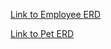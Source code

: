 [Link to Employee ERD](https://www.draw.io/?lightbox=1&highlight=0000ff&edit=_blank&layers=1&nav=1#R7Zxbc%2BI2GIZ%2FDZfdQT4QuAyEtJ0mbSbJTHevOgoWtqay5cpigfz6SraEMYLisviQiZJMxvok6%2FjotfTJMHBn8eZnBtPokQaIDJxhsBm4dwPHGd844r80bAuD500KQ8hwUJhAaXjB70gZh8q6wgHKKgk5pYTjtGpc0CRBC16xQcbouppsSUm11BSGyDC8LCAxrX%2FigEeqWf6wtP%2BCcBjpksFQxcRQJ1aGLIIBXe%2BZ3PnAnTFKeXEVb2aIyL7T%2FVLcd38idlcxhhJe54YV9BH669stf4%2F4P3P2%2B%2FviNf3JK3L5DslKNRjFKaFbhFSl%2BVb3RLbGMYGJCE2XNOEvKmYowosIk%2BABbulK1iTjcPG3Dk0jyvC7SA%2BJiALCIKIZVwPtjGRumJAZJZTl5bhoKH8rd77IHFVZDGXi3ifdbHBgeoSbSsIHmHFdS0oITDP8ltdb3hhDFuJkSjmnsUqkW3lfrdQy%2FxHxkOAwEbaFKAsx3RdFa4AnwqpDEeNoc3KkwG78xbxBNEacbUUSdYOr4VdzxhHdlIfXJYFgpNJE%2B%2FTdKCNU1Ie7vEswxIVi439w4huc%2FBqYhEQwlZeipRxD8izmI0xCGTvlNFUdTNBSDwhTNZfXb3oQwF4nF2mnsjOxmJK3yhzjIMhz3ScnoTmaWQoXOAkfilJcrzQ9q9KkiYoslySfjZHIDCWyNpRDDt92UKcUJzzvR38q%2FkTPzoZf%2FIEvWjoTYVCGxZ9MzviMJhlnEOfDjAR5ayTpmwaMpq%2BCNaRbuz%2BB%2FAOInLoQnZ7QJlmapJoguU1xNDI4evrthzl625%2FAR5ioi1OVnauhc44O2UwFfm0O1ONOlVk%2BZM7y4R%2FnYw8It00ebgweEhgfefZcQ1mG51HIM%2FvgstKCjPg1ZUTLzdWxGRvYdC0iBTmfQUFuLlKQxlCYWAX5gAoydjpWEL3EthLSgYRM%2BiUhABgsBEh2SCya0dQ%2Bx2rJtbQEDMddi4ljAHTf%2Bbbm88gJOOFO6UpPXHNXs6BxuuKIWTXpvZq4Xsdq4pq7G6sm7amJ27MNDnCvv1K1GtKshmi9OOuwb8qvBsyDHasgra1H3IsUpDkYzNMbvR4xobCnfIN2TvlGXvWUz5%2FU1AwwbooT83TGnvL18pQPnDjG6csxHzB3QPacr91n0OiiZ1BzRJibGuun78NK9oyUdH7UB8wDnq6F5BOtZMf92gt7pqfeqsgHUJHOj%2Fs800NvVaQtFfF65p93GnCOWAVpVkFqH%2FI15kVxTC%2BKlZC2JMQ54XDtyqXmmK6S8pUBEwvrVBu041TTk1R%2F2qSmT23iNMWJ6QixLrVeutScEw6TvrjUHNOBYl1q7T6DLjsYbo4I%2B%2BprP5eyZ6Skc5eaJtKuZLtQkZ69%2FOo2sK2xCtKsgtR1pzW2%2FXHN7Y9VkNZeULvsM3yNweDVeJygIER63S76MaIhTSCZl1aj3yIe620vSoJb%2BVF%2BEZw%2FxzAJ%2FihEQe6Gj0WI7mPbr2og88A3Gfji6%2BDdZj%2FybqtCRa1lVU%2FOVmXK6Iot0H%2BNkdr3ca0PpxLWOKfdfaVAdTSVkSECOf5erfKxMVZlPEmwyw3z%2BOAllMPVatFSdVMJipEPOMjIO8yo6Akjo5y4Xbt%2FQJFqHBPWRUzozSt9hMlWRmww%2F6oTies9kkSoBEkGtvtUXcDf%2BUlSQV4%2FG6VN%2BlyuT7FTm%2BLzHv5GKQbuAX3OhRg7Bxm5hxldjLEIlt%2F1USQvvzDFnf8L)

[Link to Pet ERD](https://www.draw.io/?lightbox=1&highlight=0000ff&edit=_blank&layers=1&nav=1&title=Untitled%20Diagram.xml#R7Ztvb6M2HMdfTR7uhDHk0oeXtN2mtVPVVlpvTyY3OGDV2Mw4l%2BRe%2FWywQ4ibC21DYDraqsI%2FbOM%2FH3%2Fha5IRnKXrXwXKklseYTryvWg9gpcj35989tV%2FHdiUgSC4KAOxIFEZAlXggXzHJuiZ6JJEOK9llJxTSbJ6cM4Zw3NZiyEh%2BKqebcFp%2FaoZirETeJgj6kb%2FIpFMTLdCr4r%2Fhkmc2CsDz5xJkc1sAnmCIr7aCcGrEZwJzmV5lK5nmOqxs%2BNSlrs%2BcHbbMIGZbFLgBYHxJmerf5Z%2Fw%2FFs8ecNe3n6xdTyDdGl6XCe4TlRI162WW7sQOQrklLEVGq64Ew%2BmDOeSs8TQqMbtOFL3ZBcovmLTU0TLsh3lR9RdQqogDotpJlnf6xrI5TOOOWiuA7Env6tlXzQNZprCZyrsne212AvdIvWtYw3KJe2lZxSlOXkuWi3LpgiERM25VLy1GSyvbyuN2pR%2FKjziJKYqdhcXQsLOxZlb0Cg0mY8sZB4fXCiwHb61bLBPMVSbFQWU%2BDCAGNWzNgkVxV%2BwMaSHfQuzEpDhvh4W3EFhTowXLyBEd9hRGV38EhQpg9VNyVB9F6tRcRifXYqeWZGl%2BKFnQ1hGq6Pn%2B0MgJ0RLvNO9UgStRy%2FmHBKoqiodRcbxgsu8wzNCYtvyqvAoArdm6vpEFdVLmixEhNVGWa6NVwiiZ63RGecMFmMYzhVf2q0Z96ncBSqns5UGlRp9aezCznjLJcCkWKOscJuhTV600jw7FGBhm1vd1dPuEeQ35Sgw4vZxcpwpBZbI46g1xJH0OHo7o8Pc%2FS8u3pfYaIpTnV2TobOMTp0Nw34jTkwtzpzzeoGc5QP%2F3U%2BdoCA5%2BQhcHiQGzX3rSiLdxyForL%2FuaycQUbChjJi5ebk2IQONl2LSEnOz6AgwbsUpDUUrEk4JQuDfLQqHxO%2FmXyAtu46wLU8g36cSz%2BA9zocRwSkPRhcb8NXTBm7wf125X7DsGf2F7i%2BZfC%2F%2FfS%2FBwxOXwwwcB3P4IDPe%2F%2BB%2FbLAwDUzDKWDB%2B7%2BIfbHUtK5CQbj4Sm2OxUJ%2B2WD%2FRYszaAg7SpI5z7YMjIoSBc78Qc8UFc%2B2Hc9zmPRq8EHd%2BWDYVD3wdvXwkcVIwjaosT1L0tG%2Fl3i3wc%2F3Ec%2F7B9wO33xw77rfgY%2FfN770Pte6LRHhGtrBj%2Fch6fZI1LSuR%2F2Pw9Ps92pyLhnfnjiwFC81WnrMWUQkpMJSVNb3B47Fw47150%2Fk%2FxEUjLpl5TYi7kfkB7EpPdiArxJx2oC3Z3ZQU3OpybwfR83aQ%2BHFvZcBxFpWURg0ExEWtuche7m7CAhZ5OQA69xutqph%2B4erAMDjmJsdxTVOCY85gzRqyrqjFsiU7szj1n0RX9vTiWv7hUMj%2FwWsU1xQrX%2FycxYkfiqE59Cm7xc75683NjUmsgnW7k63imlUlUhnbBlyi7pfhxcyyaU86WY4x8t7zKftOLxgXvF9rt99Zk2QYEpkuRbvcWvzb%2B5xp2GvtrvB359vz%2Bw35y0VZQ9NaUqipyK%2FL2K4H5F5VA4FRU4bjv%2BAUIbfEC%2FJUINad4bSNtSDd5G9QkJtR8wPIpoA3PUKqLh3ispONlTuaaIjvffbe1X9G5EVbL6Rm2ZvfpaMrz6Dw%3D%3D)